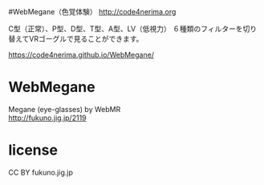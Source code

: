 #WebMegane（色覚体験）
http://code4nerima.org

C型（正常）、P型、D型、T型、A型、LV（低視力）
６種類のフィルターを切り替えてVRゴーグルで見ることができます。

https://code4nerima.github.io/WebMegane/

# WebMegane
Megane (eye-glasses) by WebMR  
http://fukuno.jig.jp/2119  

# license  
CC BY fukuno.jig.jp  
